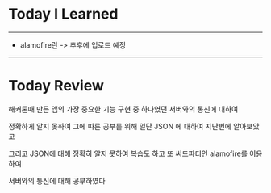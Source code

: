 # Today I Learned

---

- alamofire란 -> 추후에 업로드 예정

---

# Today Review

해커톤때 만든 앱의 가장 중요한 기능 구현 중 하나였던 서버와의 통신에 대하여

정확하게 알지 못하여 그에 따른 공부를 위해 일단 JSON 에 대하여 지난번에 알아보았고

그리고 JSON에 대해 정확히 알지 못하여 복습도 하고 또 써드파티인 alamofire를 이용하여

서버와의 통신에 대해 공부하였다
